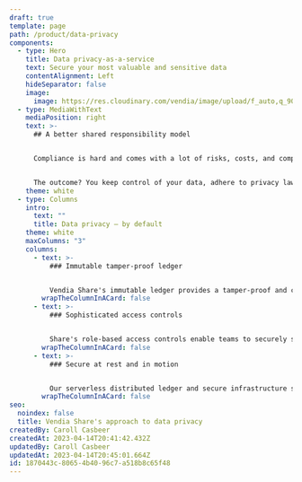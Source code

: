 ```yaml
---
draft: true
template: page
path: /product/data-privacy
components:
  - type: Hero
    title: Data privacy-as-a-service
    text: Secure your most valuable and sensitive data
    contentAlignment: Left
    hideSeparator: false
    image:
      image: https://res.cloudinary.com/vendia/image/upload/f_auto,q_90/v1674599286/Website/Iso/Lock_udoq7e.png
  - type: MediaWithText
    mediaPosition: right
    text: >-
      ## A better shared responsibility model


      Compliance is hard and comes with a lot of risks, costs, and complexities. Vendia's shared responsibility model allows customers to focus on their data, while Vendia takes care of the heavy lifting associated with infrastructure. 


      The outcome? You keep control of your data, adhere to privacy laws, and reduce risk without the need for hundreds of additional IT controls.
    theme: white
  - type: Columns
    intro:
      text: ""
      title: Data privacy — by default
    theme: white
    maxColumns: "3"
    columns:
      - text: >-
          ### Immutable tamper-proof ledger


          Vendia Share's immutable ledger provides a tamper-proof and complete lineage of your data. Enabling you to know quickly and accurately audit across your partner ecosystem.
        wrapTheColumnInACard: false
      - text: >-
          ### Sophisticated access controls


          Share's role-based access controls enable teams to securely share data across their organizations *and their partner networks.* Users can finely scope read and write permissions for their entire data ecosystem.
        wrapTheColumnInACard: false
      - text: >-
          ### Secure at rest and in motion


          Our serverless distributed ledger and secure infrastructure stack goes beyond 'encrypted at rest and in motion,' resulting in verifiable guarantees around data accuracy and resilience, so you know your data is safe at all times.
        wrapTheColumnInACard: false
seo:
  noindex: false
  title: Vendia Share's approach to data privacy
createdBy: Caroll Casbeer
createdAt: 2023-04-14T20:41:42.432Z
updatedBy: Caroll Casbeer
updatedAt: 2023-04-14T20:45:01.664Z
id: 1870443c-8065-4b40-96c7-a518b8c65f48
---
```

